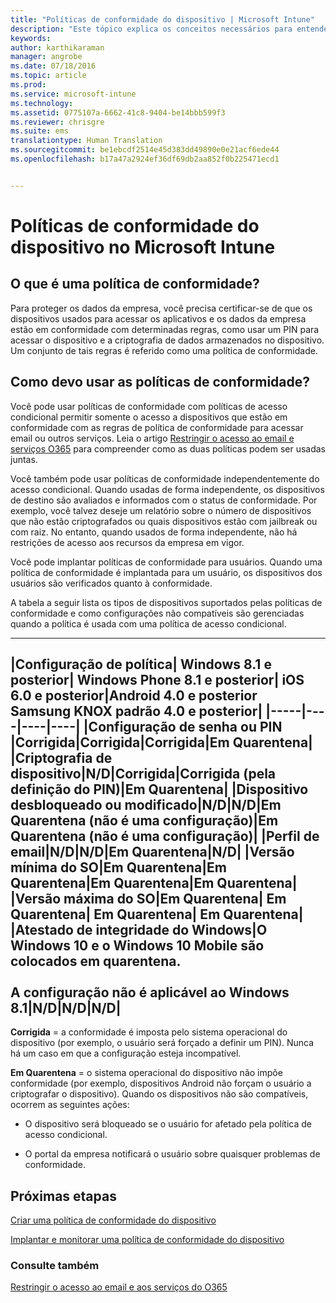 ```yaml
---
title: "Políticas de conformidade do dispositivo | Microsoft Intune"
description: "Este tópico explica os conceitos necessários para entender o que são políticas de conformidade do dispositivo e como elas funcionam."
keywords: 
author: karthikaraman
manager: angrobe
ms.date: 07/18/2016
ms.topic: article
ms.prod: 
ms.service: microsoft-intune
ms.technology: 
ms.assetid: 0775107a-6662-41c8-9404-be14bbb599f3
ms.reviewer: chrisgre
ms.suite: ems
translationtype: Human Translation
ms.sourcegitcommit: be1ebcdf2514e45d383dd49890e0e21acf6ede44
ms.openlocfilehash: b17a47a2924ef36df69db2aa852f0b225471ecd1


---
```


# Políticas de conformidade do dispositivo no Microsoft Intune
## O que é uma política de conformidade?
Para proteger os dados da empresa, você precisa certificar-se de que os dispositivos usados para acessar os aplicativos e os dados da empresa estão em conformidade com determinadas regras, como usar um PIN para acessar o dispositivo e a criptografia de dados armazenados no dispositivo. Um conjunto de tais regras é referido como uma política de conformidade.

## Como devo usar as políticas de conformidade?
Você pode usar políticas de conformidade com políticas de acesso condicional permitir somente o acesso a dispositivos que estão em conformidade com as regras de política de conformidade para acessar email ou outros serviços. Leia o artigo [Restringir o acesso ao email e serviços O365](restrict-access-to-email-and-o365-services-with-microsoft-intune.md) para compreender como as duas políticas podem ser usadas juntas.

Você também pode usar políticas de conformidade independentemente do acesso condicional. Quando usadas de forma independente, os dispositivos de destino são avaliados e informados com o status de conformidade. Por exemplo, você talvez deseje um relatório sobre o número de dispositivos que não estão criptografados ou quais dispositivos estão com jailbreak ou com raiz. No entanto, quando usados de forma independente, não há restrições de acesso aos recursos da empresa em vigor.

Você pode implantar políticas de conformidade para usuários. Quando uma política de conformidade é implantada para um usuário, os dispositivos dos usuários são verificados quanto à conformidade.

A tabela a seguir lista os tipos de dispositivos suportados pelas políticas de conformidade e como configurações não compatíveis são gerenciadas quando a política é usada com uma política de acesso condicional.

--------------

|Configuração de política| Windows 8.1 e posterior| Windows Phone 8.1 e posterior| iOS 6.0 e posterior|Android 4.0 e posterior<br/>Samsung KNOX padrão 4.0 e posterior|
|-----|----|----|----|
|**Configuração de senha ou PIN** |Corrigida|Corrigida|Corrigida|Em Quarentena|
|**Criptografia de dispositivo**|N/D|Corrigida|Corrigida (pela definição do PIN)|Em Quarentena|
|**Dispositivo desbloqueado ou modificado**|N/D|N/D|Em Quarentena (não é uma configuração)|Em Quarentena (não é uma configuração)|
|**Perfil de email**|N/D|N/D|Em Quarentena|N/D|
|**Versão mínima do SO**|Em Quarentena|Em Quarentena|Em Quarentena|Em Quarentena|
|**Versão máxima do SO**|Em Quarentena| Em Quarentena| Em Quarentena| Em Quarentena|
|**Atestado de integridade do Windows**|O Windows 10 e o Windows 10 Mobile são colocados em quarentena.<br /><br />A configuração não é aplicável ao Windows 8.1|N/D|N/D|N/D|
--------------
**Corrigida** = a conformidade é imposta pelo sistema operacional do dispositivo (por exemplo, o usuário será forçado a definir um PIN).  Nunca há um caso em que a configuração esteja incompatível.

**Em Quarentena** = o sistema operacional do dispositivo não impõe conformidade (por exemplo, dispositivos Android não forçam o usuário a criptografar o dispositivo). Quando os dispositivos não são compatíveis, ocorrem as seguintes ações:

-   O dispositivo será bloqueado se o usuário for afetado pela política de acesso condicional.

-   O portal da empresa notificará o usuário sobre quaisquer problemas de conformidade.

## Próximas etapas
[Criar uma política de conformidade do dispositivo](create-a-device-compliance-policy-in-microsoft-intune.md)

[Implantar e monitorar uma política de conformidade do dispositivo](deploy-and-monitor-a-device-compliance-policy-in-microsoft-intune.md)

### Consulte também
[Restringir o acesso ao email e aos serviços do O365](restrict-access-to-email-and-o365-services-with-microsoft-intune.md)



<!--HONumber=Jul16_HO5-->


